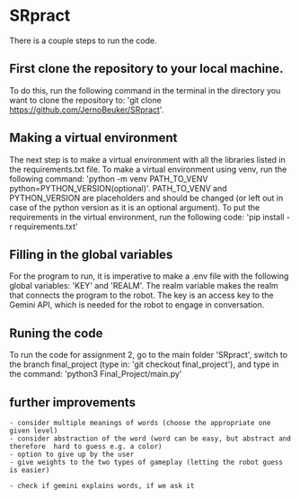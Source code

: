 # SRpract
There is a couple steps to run the code.

## First clone the repository to your local machine. 
To do this, run the following command in the terminal in the directory you want to clone the repository to: 'git clone https://github.com/JernoBeuker/SRpract'.

## Making a virtual environment
The next step is to make a virtual environment with all the libraries listed in the requirements.txt file.
To make a virtual environment using venv, run the following command: 'python -m venv PATH_TO_VENV python=PYTHON_VERSION(optional)'. PATH_TO_VENV and PYTHON_VERSION are placeholders and should be changed (or left out in case of the python version as it is an optional argument).
To put the requirements in the virtual environment, run the following code: 'pip install -r requirements.txt'

## Filling in the global variables
For the program to run, it is imperative to make a .env file with the following global variables: 'KEY' and 'REALM'. The realm variable makes the realm that connects the program to the robot. The key is an access key to the Gemini API, which is needed for the robot to engage in conversation.

## Runing the code
To run the code for assignment 2, go to the main folder 'SRpract', switch to the branch final_project (type in: 'git checkout final_project'), and type in the command: 'python3 Final_Project/main.py'

## further improvements
    - consider multiple meanings of words (choose the appropriate one given level)
    - consider abstraction of the word (word can be easy, but abstract and therefore  hard to guess e.g. a color)
    - option to give up by the user
    - give weights to the two types of gameplay (letting the robot guess is easier)

    - check if gemini explains words, if we ask it
